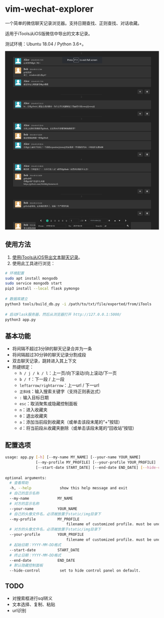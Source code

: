 # vim-wechat-explorer

一个简单的微信聊天记录浏览器。支持日期查找、正则查找、对话收藏。

适用于iTools从iOS版微信中导出的文本记录。

测试环境：Ubuntu 18.04 /  Python 3.6+。

<img src="static/img/screenshot.png" alt="screenshot" style="zoom:150%;" />

## 使用方法

1. [使用iTools从iOS导出文本聊天记录](https://www.zhihu.com/question/20776328/answer/716902617)。
2. 使用此工具进行浏览：

``` bash
# 环境配置
sudo apt install mongodb
sudo service mongodb start
pip3 install --local flask pymongo

# 数据库建立
python3 tools/build_db.py -i /path/to/txt/file/exported/from/iTools

# 启动Flask服务器，然后从浏览器打开 http://127.0.0.1:5000/
python3 app.py
```

## 基本功能

- 将间隔不超过3分钟的聊天记录合并为一条
- 将间隔超过30分钟的聊天记录分割成段
- 双击聊天记录，跳转进入其上下文
- 热键绑定：
  - `h / j / k / l`：上一页/向下滚动/向上滚动/下一页
  - `b / f`：下一段 / 上一段
  - `leftarrow/rightarrow`：上一url / 下一url
  - `正斜线`：输入搜索关键字（支持正则表达式）
  - `:` 输入目标日期
  - `esc`：取消聚焦或隐藏控制面板
  - `n`：进入收藏夹
  - `0`：退出收藏夹
  - `a`：添加当前段到收藏夹（或单击该段末尾的“+”按钮）
  - `d`：将当前段从收藏夹删除（或单击该段末尾的“回收站”按钮）

## 配置选项

```bash
usage: app.py [-h] [--my-name MY_NAME] [--your-name YOUR_NAME]
              [--my-profile MY_PROFILE] [--your-profile YOUR_PROFILE]
              [--start-date START_DATE] [--end-date END_DATE] [--hide-control]

optional arguments:
  # 查看帮助
  -h, --help             show this help message and exit
  # 自己的显示名称
  --my-name 			MY_NAME
  # 对方的显示名称
  --your-name 			YOUR_NAME
  # 自己的头像文件名，必须被放置于static/img目录下
  --my-profile 			MY_PROFILE
                        	filename of customized profile. must be under static/img/.
  # 对方的头像文件名，必须被放置于static/img目录下
  --your-profile 		YOUR_PROFILE
                        	filename of customized profile. must be under static/img/.
  # 起始日期：YYYY-MM-DD格式
  --start-date 			START_DATE
  # 终止日期：YYYY-MM-DD格式
  --end-date 			END_DATE
  # 默认隐藏控制面板
  --hide-control         set to hide control panel on default.
```

## TODO

- 对搜索框进行sql转义
- 文本选择、复制、粘贴
- url识别
